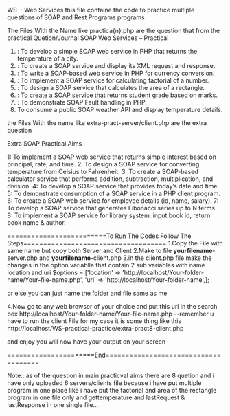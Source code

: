 WS-- Web Services 
this file containe the code to practice multiple questions of SOAP and Rest Programs programs 


The Files With the Name like practica{n}.php are the question that from the practical Quetion/Journal
SOAP Web Services – Practical
 
1. : To develop a simple SOAP web service in PHP that returns the temperature of a city.
2. : To create a SOAP service and display its XML request and response.
3. : To write a SOAP-based web service in PHP for currency conversion.
4. : To implement a SOAP service for calculating factorial of a number.
5. : To design a SOAP service that calculates the area of a rectangle.
6. : To create a SOAP service that returns student grade based on marks.
7. : To demonstrate SOAP Fault handling in PHP.
8.  To consume a public SOAP weather API and display temperature details.
 
the Files With the name like extra-pract-server/client.php are the extra question


Extra SOAP Practical Aims


1: To implement a SOAP web service that returns simple interest based on principal, rate, and time.
2: To design a SOAP service for converting temperature from Celsius to Fahrenheit.
3: To create a SOAP-based calculator service that performs addition, subtraction, multiplication, and division.
4: To develop a SOAP service that provides today’s date and time.
5: To demonstrate consumption of a SOAP service in a PHP client program.
6: To create a SOAP web service for employee details (id, name, salary).
7: To develop a SOAP service that generates Fibonacci series up to N terms.
8: To implement a SOAP service for library system: input book id, return book name & author.


=========================To Run The Codes Follow The Steps====================================
1.Copy the File with same name but copy both Server and Client
2.Make to file __yourfilename__-server.php  and __yourfilename__-client.php
3.in the client.php file make the changes in the option variablle that contain 2 sub variables with name location and uri
$options = ['location'  => 'http://localhost/Your-folder-name/Your-file-name.php',
            'uri'       => 'http://localhost/Your-folder-name',];

or else you can just name the folder and file same as me 


4.Now go to any web browser of your choice and put this url in the search box
http://localhost/Your-folder-name/Your-file-name.php --remember u have to run the client File 
for my case it is some thing like this 
http://localhost/WS-practical-practice/extra-pract8-client.php

and enjoy you will now have your output on your screen 

======================End=====================================

Note:: as of the question in main practicval aims there are 8 quetion and i have only uploaded 6 servers/clients file because i have put multiple program in one place like i have put the factorial and area of the rectangle program in one file only and gettemperature and lastRequest & lastResponse in one single file...


